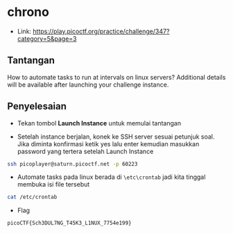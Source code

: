 # chrono
- Link: https://play.picoctf.org/practice/challenge/347?category=5&page=3

## Tantangan
How to automate tasks to run at intervals on linux servers?
Additional details will be available after launching your challenge instance.

## Penyelesaian
- Tekan tombol **Launch Instance** untuk memulai tantangan

- Setelah instance berjalan, konek ke SSH server sesuai petunjuk soal. Jika diminta konfirmasi ketik yes lalu enter kemudian masukkan password yang tertera setelah Launch Instance
```sh
ssh picoplayer@saturn.picoctf.net -p 60223
```


- Automate tasks pada linux berada di `\etc\crontab` jadi kita tinggal membuka isi file tersebut
```sh
cat /etc/crontab
```


- Flag
```sh
picoCTF{Sch3DUL7NG_T45K3_L1NUX_7754e199}
```